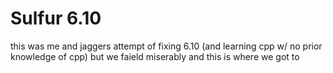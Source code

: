 # Sulfur 6.10
 this was me and jaggers attempt of fixing 6.10 (and learning cpp w/ no prior knowledge of cpp) but we faield miserably and this is where we got to

